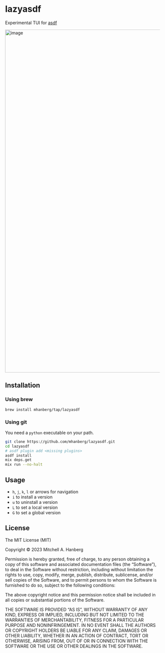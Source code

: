 # lazyasdf

Experimental TUI for [asdf](https://asdf-vm.com/)

<img width="1115" alt="image" src="https://user-images.githubusercontent.com/5523984/222877102-f76cb0cf-4f05-4b93-8db0-636cc8e6494d.png">

## Installation

### Using brew

`brew install mhanberg/tap/lazyasdf`

### Using git

You need a `python` executable on your path.

```bash
git clone https://github.com/mhanberg/lazyasdf.git
cd lazyasdf
# asdf plugin add <missing plugins>
asdf install
mix deps.get
mix run --no-halt
```

## Usage

- `h`, `j`, `k`, `l` or arrows for navigation
- `i` to install a version
- `u` to uninstall a version
- `L` to set a local version
- `G` to set a global version

## License

The MIT License (MIT)

Copyright © 2023 Mitchell A. Hanberg

Permission is hereby granted, free of charge, to any person obtaining a copy of this software and associated documentation files (the “Software”), to deal in the Software without restriction, including without limitation the rights to use, copy, modify, merge, publish, distribute, sublicense, and/or sell copies of the Software, and to permit persons to whom the Software is furnished to do so, subject to the following conditions:

The above copyright notice and this permission notice shall be included in all copies or substantial portions of the Software.

THE SOFTWARE IS PROVIDED “AS IS”, WITHOUT WARRANTY OF ANY KIND, EXPRESS OR IMPLIED, INCLUDING BUT NOT LIMITED TO THE WARRANTIES OF MERCHANTABILITY, FITNESS FOR A PARTICULAR PURPOSE AND NONINFRINGEMENT. IN NO EVENT SHALL THE AUTHORS OR COPYRIGHT HOLDERS BE LIABLE FOR ANY CLAIM, DAMAGES OR OTHER LIABILITY, WHETHER IN AN ACTION OF CONTRACT, TORT OR OTHERWISE, ARISING FROM, OUT OF OR IN CONNECTION WITH THE SOFTWARE OR THE USE OR OTHER DEALINGS IN THE SOFTWARE.
